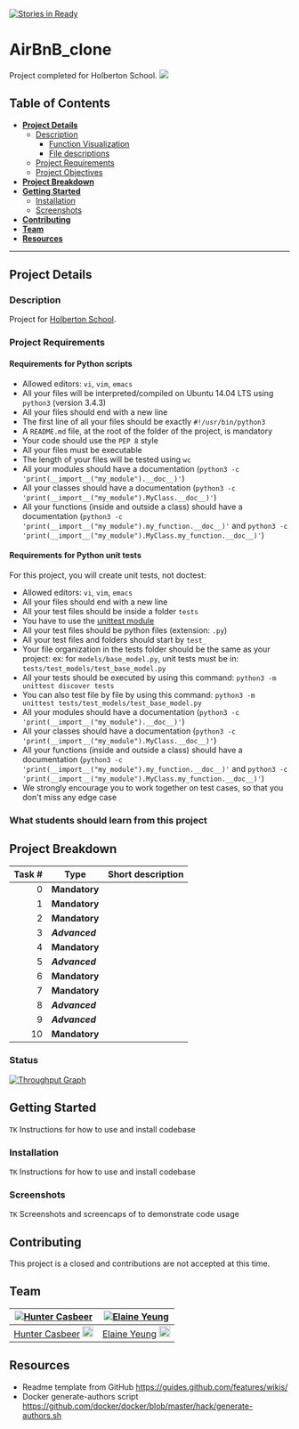 [![Stories in Ready](https://badge.waffle.io/yeungegs/AirBnB_clone.png?label=ready&title=Ready)](https://waffle.io/yeungegs/AirBnB_clone?utm_source=badge)

# AirBnB_clone
Project completed for Holberton School.
![](https://s3.amazonaws.com/intranet-projects-files/holbertonschool-higher-level_programming+/263/HBTN-hbnb-Final.png)

## Table of Contents
* [**Project Details**](#project-details)
	* [Description](#description)
		* [Function Visualization](#function-visualization)
		* [File descriptions](#file-descriptions)
	* [Project Requirements](#project-requirements)
	* [Project Objectives](#what-students-should-learn-from-this-project)
* [**Project Breakdown**](#project-breakdown)
* [**Getting Started**](#getting-started)
    * [Installation](#installation)
	* [Screenshots](#screenshots)
* [**Contributing**](#contributing)
* [**Team**](#team)
* [**Resources**](#resources)

---
## Project Details

### Description
Project for [Holberton School](https://github.com/holbertonschool/). 

### Project Requirements
#### Requirements for Python scripts
- Allowed editors: `vi`, `vim`, `emacs`
- All your files will be interpreted/compiled on Ubuntu 14.04 LTS using `python3` (version 3.4.3)
- All your files should end with a new line
- The first line of all your files should be exactly `#!/usr/bin/python3`
- A `README.md` file, at the root of the folder of the project, is mandatory
- Your code should use the `PEP 8` style
- All your files must be executable
- The length of your files will be tested using `wc`
- All your modules should have a documentation (`python3 -c 'print(__import__("my_module").__doc__)'`)
- All your classes should have a documentation (`python3 -c 'print(__import__("my_module").MyClass.__doc__)'`)
- All your functions (inside and outside a class) should have a documentation (`python3 -c 'print(__import__("my_module").my_function.__doc__)'` and `python3 -c 'print(__import__("my_module").MyClass.my_function.__doc__)'`)

#### Requirements for Python unit tests
For this project, you will create unit tests, not doctest:

- Allowed editors: `vi`, `vim`, `emacs`
- All your files should end with a new line
- All your test files should be inside a folder `tests`
- You have to use the [unittest module](https://docs.python.org/3.4/library/unittest.html#module-unittest)
- All your test files should be python files (extension: `.py`)
- All your test files and folders should start by `test_`
- Your file organization in the tests folder should be the same as your project: ex: for `models/base_model.py`, unit tests must be in: `tests/test_models/test_base_model.py`
- All your tests should be executed by using this command: `python3 -m unittest discover tests`
- You can also test file by file by using this command: `python3 -m unittest tests/test_models/test_base_model.py`
- All your modules should have a documentation (`python3 -c 'print(__import__("my_module").__doc__)'`)
- All your classes should have a documentation (`python3 -c 'print(__import__("my_module").MyClass.__doc__)'`)
- All your functions (inside and outside a class) should have a documentation (`python3 -c 'print(__import__("my_module").my_function.__doc__)'` and `python3 -c 'print(__import__("my_module").MyClass.my_function.__doc__)'`)
- We strongly encourage you to work together on test cases, so that you don't miss any edge case

### What students should learn from this project

## Project Breakdown
Task # | Type | Short description
 ---: | --- | --- | 
0 | **Mandatory** | 
1 | **Mandatory** | 
2 | **Mandatory** | 
3 | ***Advanced***| 
4 | **Mandatory** | 
5 | ***Advanced***| 
6 | **Mandatory** | 
7 | **Mandatory** | 
8 | ***Advanced***| 
9 | ***Advanced***| 
10 | **Mandatory**  | 

### Status

[![Throughput Graph](https://graphs.waffle.io/yeungegs/AirBnB_clone/throughput.svg)](https://waffle.io/yeungegs/AirBnB_clone/metrics/throughput)

## Getting Started
`TK` Instructions for how to use and install codebase

### Installation
`TK` Instructions for how to use and install codebase

### Screenshots
`TK` Screenshots and screencaps of to demonstrate code usage

## Contributing
This project is a closed and contributions are not accepted at this time. 

## Team

[![Hunter Casbeer]()](https://github.com/spacexengineer) | [![Elaine Yeung](https://avatars3.githubusercontent.com/u/23224088?v=3&s=230)](https://github.com/yeungegs)
:---:|:---:
[Hunter Casbeer](https://github.com/spacexengineer) <a target="_blank" href="https://twitter.com/spacex3ngineer"> <img src="https://cloud.githubusercontent.com/assets/23224088/24941419/2f3fc5ce-1eff-11e7-9ed3-85693579df09.png" height="20"></a> | [Elaine Yeung](https://github.com/yeungegs) <a target="_blank" href="https://twitter.com/egsy"> <img src="https://cloud.githubusercontent.com/assets/23224088/24941419/2f3fc5ce-1eff-11e7-9ed3-85693579df09.png" height="20"></a>

## Resources
* Readme template from GitHub https://guides.github.com/features/wikis/
* Docker generate-authors script https://github.com/docker/docker/blob/master/hack/generate-authors.sh
